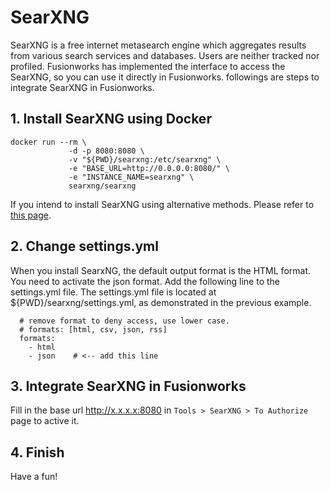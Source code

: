 # SearXNG
SearXNG is a free internet metasearch engine which aggregates results from various search services and databases. Users are neither tracked nor profiled. Fusionworks has implemented the interface to access the SearXNG, so you can use it directly in Fusionworks. followings are steps to integrate SearXNG in Fusionworks.

## 1. Install SearXNG using Docker
```
docker run --rm \
             -d -p 8080:8080 \
             -v "${PWD}/searxng:/etc/searxng" \
             -e "BASE_URL=http://0.0.0.0:8080/" \
             -e "INSTANCE_NAME=searxng" \
             searxng/searxng
```
If you intend to install SearXNG using alternative methods. Please refer to [this page](https://docs.searxng.org/admin/installation.html).

## 2. Change settings.yml
When you install SearxNG, the default output format is the HTML format. You need to activate the json format. Add the following line to the settings.yml file. The settings.yml file is located at ${PWD}/searxng/settings.yml, as demonstrated in the previous example.
```
  # remove format to deny access, use lower case.
  # formats: [html, csv, json, rss]
  formats:
    - html
    - json    # <-- add this line 
```

## 3. Integrate SearXNG in Fusionworks
Fill in the base url http://x.x.x.x:8080 in `Tools > SearXNG > To Authorize` page to active it.

## 4. Finish
Have a fun!

